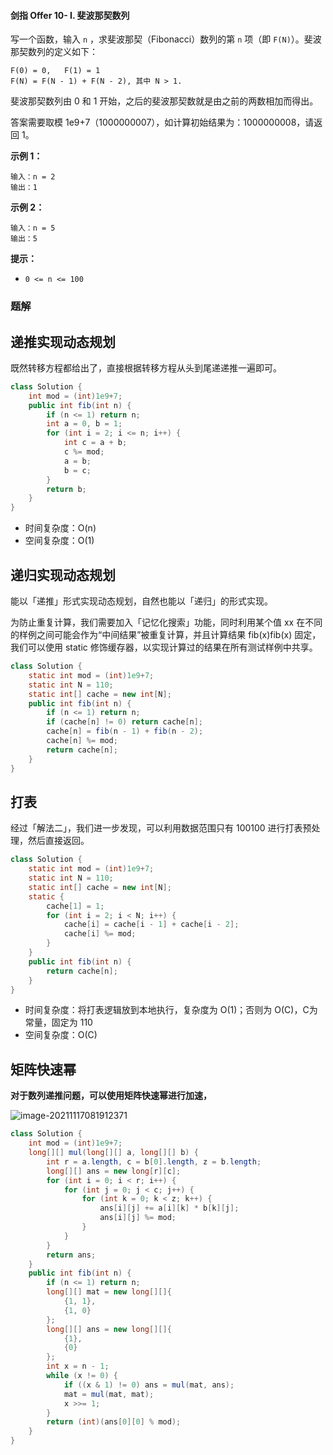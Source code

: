 #### 剑指 Offer 10- I. 斐波那契数列

写一个函数，输入 `n` ，求斐波那契（Fibonacci）数列的第 `n` 项（即 `F(N)`）。斐波那契数列的定义如下：

```shell
F(0) = 0,   F(1) = 1
F(N) = F(N - 1) + F(N - 2), 其中 N > 1.
```

斐波那契数列由 0 和 1 开始，之后的斐波那契数就是由之前的两数相加而得出。

答案需要取模 1e9+7（1000000007），如计算初始结果为：1000000008，请返回 1。

**示例 1：**

```shell
输入：n = 2
输出：1
```

**示例 2：**

```shell
输入：n = 5
输出：5
```

**提示：**

- `0 <= n <= 100`

### 题解

## 递推实现动态规划

既然转移方程都给出了，直接根据转移方程从头到尾递递推一遍即可。

```java
class Solution {
    int mod = (int)1e9+7;
    public int fib(int n) {
        if (n <= 1) return n;
        int a = 0, b = 1;
        for (int i = 2; i <= n; i++) {
            int c = a + b;
            c %= mod;
            a = b;
            b = c;
        }
        return b;
    }
}
```

- 时间复杂度：O(n)
- 空间复杂度：O(1)

## 递归实现动态规划

能以「递推」形式实现动态规划，自然也能以「递归」的形式实现。

为防止重复计算，我们需要加入「记忆化搜索」功能，同时利用某个值 xx 在不同的样例之间可能会作为“中间结果”被重复计算，并且计算结果 fib(x)fib(x) 固定，我们可以使用 static 修饰缓存器，以实现计算过的结果在所有测试样例中共享。

```java
class Solution {
    static int mod = (int)1e9+7;
    static int N = 110;
    static int[] cache = new int[N];
    public int fib(int n) {
        if (n <= 1) return n;
        if (cache[n] != 0) return cache[n];
        cache[n] = fib(n - 1) + fib(n - 2);
        cache[n] %= mod;
        return cache[n];
    }
}
```

## 打表

经过「解法二」，我们进一步发现，可以利用数据范围只有 100100 进行打表预处理，然后直接返回。

```java
class Solution {
    static int mod = (int)1e9+7;
    static int N = 110;
    static int[] cache = new int[N];
    static {
        cache[1] = 1;
        for (int i = 2; i < N; i++) {
            cache[i] = cache[i - 1] + cache[i - 2];
            cache[i] %= mod;
        }
    }
    public int fib(int n) {
        return cache[n];
    }
}
```

- 时间复杂度：将打表逻辑放到本地执行，复杂度为 O(1)；否则为 O(C)，C为常量，固定为 110
- 空间复杂度：O(C)

## 矩阵快速幂

**对于数列递推问题，可以使用矩阵快速幂进行加速，**

![image-20211117081912371](http://gitlab.wsh-study.com/xp-study/LeeteCode/blob/master/矩阵快速幂/images/斐波那契数列/1.jpg)

```java
class Solution {
    int mod = (int)1e9+7;
    long[][] mul(long[][] a, long[][] b) {
        int r = a.length, c = b[0].length, z = b.length;
        long[][] ans = new long[r][c];
        for (int i = 0; i < r; i++) {
            for (int j = 0; j < c; j++) {
                for (int k = 0; k < z; k++) {
                    ans[i][j] += a[i][k] * b[k][j];
                    ans[i][j] %= mod;
                }
            }
        }
        return ans;
    }
    public int fib(int n) {
        if (n <= 1) return n;
        long[][] mat = new long[][]{
            {1, 1},
            {1, 0}
        };
        long[][] ans = new long[][]{
            {1},
            {0}
        };
        int x = n - 1;
        while (x != 0) {
            if ((x & 1) != 0) ans = mul(mat, ans);
            mat = mul(mat, mat);
            x >>= 1;
        }
        return (int)(ans[0][0] % mod);
    }
}
```

